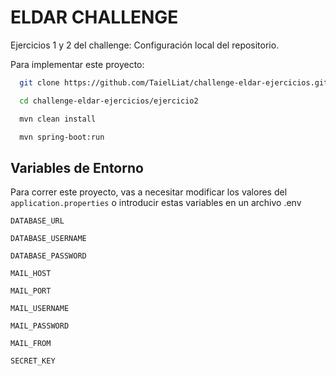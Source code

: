 
# ELDAR CHALLENGE

Ejercicios 1 y 2 del challenge: Configuración local del repositorio.




Para implementar este proyecto:

```bash
  git clone https://github.com/TaielLiat/challenge-eldar-ejercicios.git
```
```bash
  cd challenge-eldar-ejercicios/ejercicio2
```

```bash
  mvn clean install
```

```bash
  mvn spring-boot:run
```

##


## Variables de Entorno

Para correr este proyecto, vas a necesitar modificar los valores del `application.properties` o introducir estas variables en un archivo .env

`DATABASE_URL`

`DATABASE_USERNAME`

`DATABASE_PASSWORD`

`MAIL_HOST`

`MAIL_PORT`

`MAIL_USERNAME`

`MAIL_PASSWORD`

`MAIL_FROM`

`SECRET_KEY` 

